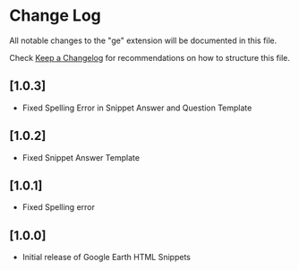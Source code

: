 # Change Log

All notable changes to the "ge" extension will be documented in this file.

Check [Keep a Changelog](http://keepachangelog.com/) for recommendations on how to structure this file.

## [1.0.3]

- Fixed Spelling Error in Snippet Answer and Question Template

## [1.0.2]

- Fixed Snippet Answer Template

## [1.0.1]

- Fixed Spelling error

## [1.0.0]

- Initial release of Google Earth HTML Snippets